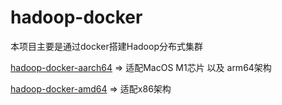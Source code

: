 # hadoop-docker

本项目主要是通过docker搭建Hadoop分布式集群

[hadoop-docker-aarch64](https://github.com/Weihong-Liu/hadoop-docker/tree/main/hadoop-docker-aarch64) => 适配MacOS M1芯片 以及 arm64架构

[hadoop-docker-amd64](https://github.com/Weihong-Liu/hadoop-docker/tree/main/hadoop-docker-aarch64) => 适配x86架构